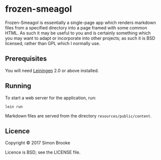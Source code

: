 # frozen-smeagol

Frozen-Smeagol is essentially a single-page app which renders markdown files from a specified directory into a page framed with some common HTML. As such it may be useful to you and is certainly
something which you may want to adapt or incorporate into other projects; as such it is BSD licensed, rather than GPL which I normally use.

## Prerequisites

You will need [Leiningen][1] 2.0 or above installed.

[1]: https://github.com/technomancy/leiningen

## Running

To start a web server for the application, run:

    lein run

Markdown files are served from the directory `resources/public/content`.

## Licence

Copyright © 2017 Simon Brooke

Licence is BSD; see the LICENSE file.
